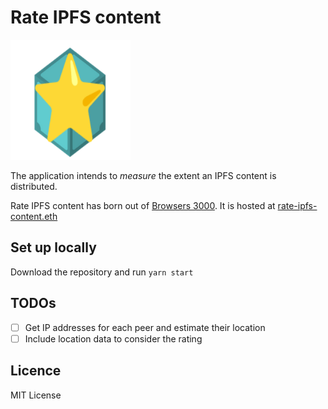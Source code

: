 # Rate IPFS content

!['Logo'][logo-url]

The application intends to _measure_ the extent an IPFS content is distributed.

Rate IPFS content has born out of [Browsers 3000][hackathon_link]. It is hosted at [rate-ipfs-content.eth][project_link]

## Set up locally
Download the repository and run `yarn start`
## TODOs
- [ ] Get IP addresses for each peer and estimate their location
- [ ] Include location data to consider the rating
## Licence
MIT License

[logo-url]: ./public/logo192.png
[hackathon_link]: https://events.protocol.ai/2021/browsers3000/
[project_link]: https://rate-ipfs-content.eth.link